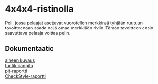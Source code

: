 # 4x4x4-ristinolla

Peli, jossa pelaajat asettavat vuorotellen merkkinsä tyhjään ruutuun tavoitteenaan saada neljä omaa merkkiään riviin. Tämän tavoitteen ensin saavuttava pelaaja voittaa pelin.

## Dokumentaatio
[aiheen kuvaus](dokumentaatio/aiheenKuvausJaRakenne.md)  
[tuntikirjanpito](dokumentaatio/tuntikirjanpito.md)  
[pit-raportti](https://htmlpreview.github.io/?https://github.com/EnsioS/4x4x4-ristinolla/blob/master/dokumentaatio/pit-raportti/201702242215/index.html)  
[CheckStyle-raportti](https://htmlpreview.github.io/?https://github.com/EnsioS/4x4x4-ristinolla/blob/master/dokumentaatio/checkstyle/checkstyle.html)  
